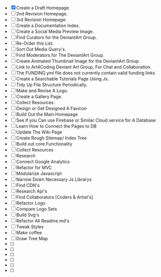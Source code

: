 - [x] Create a Draft Homepage.
- [ ] 2nd Revision Homepage.
- [ ] 3rd Revision Homepage.
- [ ] Create a Documentation Index.
- [ ] Create a Social Media Preview Image.
- [ ] Find Curators for the DeviantArt Group.
- [ ] Re-Order this List.
- [ ] Sort Out Media Query's.
- [ ] Find Moderators for The DeviantArt Group.
- [ ] Create Animated Thumbnail Image for the DeviantArt Group.
- [ ] Link to Art4Coding Deviant Art Group, For Chat and Collaboration.
- [ ] The FUNDING.yml file does not currently contain valid funding links
- [ ] Create a Searchable Tutorials Page Using Js.
- [ ] Tidy Up File Structure Periodically.
- [ ] Make and Revise A Logo.
- [ ] Create a Gallery Page.
- [ ] Collect Resources.
- [ ] Design or Get Designed A Favicon
- [ ] Build Out the Main Homepage
- [ ] See if you Can use Firebase or Similar Cloud service for A Database
- [ ] Learn How to Connect the Pages to DB
- [ ] Update The Wiki Page
- [ ] Create Rough Sitemap/ Index Tree
- [ ] Build out core Functionality
- [ ] Collect Resources
- [ ] Research
- [ ] Connect Google Analytics
- [ ] Refactor for MVC
- [ ] Modularize Javascript
- [ ] Narrow Down Necessary Js Librarys
- [ ] Find CDN's
- [ ] Research Api's
- [ ] Find Collaborators [Coders & Artist's]
- [ ] Refactor Logo
- [ ] Compare Logo Sets
- [ ] Build Svg's
- [ ] Refactor All Readme.md's
- [ ] Tweak Styles
- [ ] Make coffee
- [ ] Draw Tree Map
- [ ]
- [ ]
- [ ]
- [ ]
- [ ]
- [ ]


